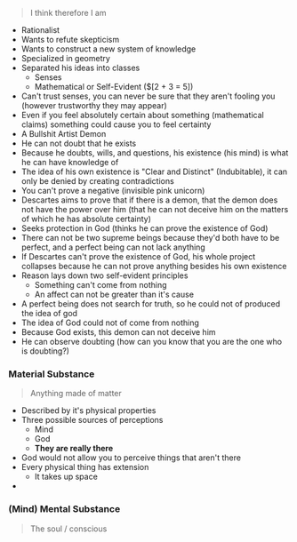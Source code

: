 > I think therefore I am

- Rationalist
- Wants to refute skepticism
- Wants to construct a new system of knowledge
- Specialized in geometry
- Separated his ideas into classes 
	- Senses
	- Mathematical or Self-Evident ($[2 + 3 = 5])
- Can't trust senses, you can never be sure that they aren't fooling you (however trustworthy they may appear)
- Even if you feel absolutely certain about something (mathematical claims) something could cause you to feel certainty 
- A Bullshit Artist Demon 
- He can not doubt that he exists
- Because he doubts, wills, and questions, his existence (his mind) is what he can have knowledge of
- The idea of his own existence is "Clear and Distinct" (Indubitable), it can only be denied by creating contradictions
- You can't prove a negative (invisible pink unicorn)
- Descartes aims to prove that if there is a demon, that the demon does not have the power over him (that he can not deceive him on the matters of which he has absolute certainty)
- Seeks protection in God (thinks he can prove the existence of God)
- There can not be two supreme beings because they'd both have to be perfect, and a perfect being can not lack anything
- If Descartes can't prove the existence of God, his whole project collapses because he can not prove anything besides his own existence
-  Reason lays down two self-evident principles
	- Something can't come from nothing
	- An affect can not be greater than it's cause
- A perfect being does not search for truth, so he could not of produced the idea of god 
- The idea of God could not of come from nothing
- Because God exists, this demon can not deceive him 
- He can observe doubting (how can you know that you are the one who is doubting?)

### Material Substance
> Anything made of matter

- Described by it's physical properties
- Three possible sources of perceptions
	- Mind 
	- God 
	- **They are really there**
- God would not allow you to perceive things that aren't there
- Every physical thing has extension
	- It takes up space
- 

### (Mind) Mental Substance
>  The soul / conscious 
